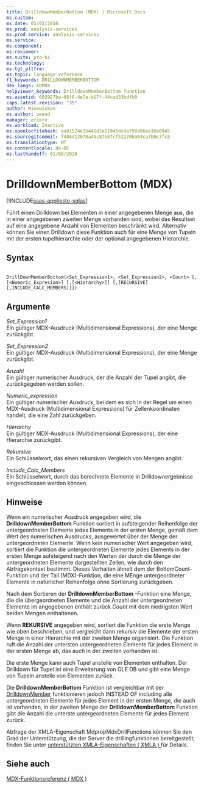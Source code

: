 ```yaml
---
title: DrilldownMemberBottom (MDX) | Microsoft Docs
ms.custom: 
ms.date: 03/02/2016
ms.prod: analysis-services
ms.prod_service: analysis-services
ms.service: 
ms.component: 
ms.reviewer: 
ms.suite: pro-bi
ms.technology: 
ms.tgt_pltfrm: 
ms.topic: language-reference
f1_keywords: DRILLDOWNMEMBERBOTTOM
dev_langs: kbMDX
helpviewer_keywords: DrilldownMemberBottom function
ms.assetid: 603927ba-68f6-4e7a-b17f-44cad33bdfb0
caps.latest.revision: "35"
author: Minewiskan
ms.author: owend
manager: erikre
ms.workload: Inactive
ms.openlocfilehash: aa91524e15441d2e11945dcda798d86aa16b0945
ms.sourcegitcommit: f486d12078a45c87b0fcf52270b904ca7b0c7fc8
ms.translationtype: MT
ms.contentlocale: de-DE
ms.lasthandoff: 01/08/2018
---
```

# <a name="drilldownmemberbottom-mdx"></a>DrilldownMemberBottom (MDX)
[!INCLUDE[ssas-appliesto-sqlas](../includes/ssas-appliesto-sqlas.md)]

  Führt einen Drilldown bei Elementen in einer angegebenen Menge aus, die in einer angegebenen zweiten Menge vorhanden sind, wobei das Resultset auf eine angegebene Anzahl von Elementen beschränkt wird. Alternativ können Sie einen Drilldown diese Funktion auch für eine Menge von Tupeln mit der ersten tupelhierarchie oder der optional angegebenen Hierarchie.  
  
## <a name="syntax"></a>Syntax  
  
```  
  
DrillDownMemberBottom(<Set_Expression1>, <Set_Expression2>, <Count> [,[<Numeric_Expresion>] [,[<Hierarchy>]] [,[RECURSIVE][,INCLUDE_CALC_MEMBERS]]])  
```  
  
## <a name="arguments"></a>Argumente  
 *Set_Expression1*  
 Ein gültiger MDX-Ausdruck (Multidimensional Expressions), der eine Menge zurückgibt.  
  
 *Set_Expression2*  
 Ein gültiger MDX-Ausdruck (Multidimensional Expressions), der eine Menge zurückgibt.  
  
 *Anzahl*  
 Ein gültiger numerischer Ausdruck, der die Anzahl der Tupel angibt, die zurückgegeben werden sollen.  
  
 *Numeric_expression*  
 Ein gültiger numerischer Ausdruck, bei dem es sich in der Regel um einen MDX-Ausdruck (Multidimensional Expressions) für Zellenkoordinaten handelt, die eine Zahl zurückgeben.  
  
 *Hierarchy*  
 Ein gültiger MDX-Ausdruck (Multidimensional Expressions), der eine Hierarchie zurückgibt.  
  
 *Rekursive*  
 Ein Schlüsselwort, das einen rekursiven Vergleich von Mengen angibt.  
  
 *Include_Calc_Members*  
 Ein Schlüsselwort, durch das berechnete Elemente in Drilldownergebnisse eingeschlossen werden können.  
  
## <a name="remarks"></a>Hinweise  
 Wenn ein numerischer Ausdruck angegeben wird, die **DrilldownMemberBottom** Funktion sortiert in aufsteigender Reihenfolge der untergeordneten Elemente jedes Elements in der ersten Menge, gemäß dem Wert des numerischen Ausdrucks, ausgewertet über der Menge der untergeordneten Elemente. Wenn kein numerischer Wert angegeben wird, sortiert die Funktion die untergeordneten Elemente jedes Elements in der ersten Menge aufsteigend nach den Werten der durch die Menge der untergeordneten Elemente dargestellten Zellen, wie durch den Abfragekontext bestimmt. Dieses Verhalten ähnelt dem der BottomCount-Funktion und der Tail (MDX)-Funktion, die eine MEnge untergeordneter Elemente in natürlicher Reihenfolge ohne Sortierung zurückgeben.  
  
 Nach dem Sortieren der **DrilldownMemberBottom** -Funktion eine Menge, die die übergeordneten Elemente und die Anzahl der untergeordneten Elemente im angegebenen enthält zurück *Count* mit dem niedrigsten Wert beiden Mengen enthaltenen.  
  
 Wenn **REKURSIVE** angegeben wird, sortiert die Funktion die erste Menge wie oben beschrieben, und vergleicht dann rekursiv die Elemente der ersten Menge in einer Hierarchie mit der zweiten Menge organisiert. Die Funktion ruft die Anzahl der untersten untergeordneten Elemente für jedes Element in der ersten Menge ab, das auch in der zweiten vorhanden ist.  
  
 Die erste Menge kann auch Tupel anstelle von Elementen enthalten. Der Drilldown für Tupel ist eine Erweiterung von OLE DB und gibt eine Menge von Tupeln anstelle von Elementen zurück.  
  
 Die **DrilldownMemberBottom** Funktion ist vergleichbar mit der [DrilldownMember](../mdx/drilldownmember-mdx.md) funktionieren jedoch INSTEAD OF including alle untergeordneten Elemente für jedes Element in der ersten Menge, die auch ist vorhanden, in der zweiten Menge der **DrilldownMemberBottom** Funktion gibt die Anzahl die unterste untergeordneten Elemente für jedes Element zurück.  
  
 Abfrage der XMLA-Eigenschaft MdpropMdxDrillFunctions können Sie den Grad der Unterstützung, die der Server die drillingfunktionen bereitgestellt; finden Sie unter [unterstützten XMLA-Eigenschaften &#40; XMLA &#41; ](../analysis-services/xmla/xml-elements-properties/propertylist-element-supported-xmla-properties.md) für Details.  
  
## <a name="see-also"></a>Siehe auch  
 [MDX-Funktionsreferenz &#40; MDX &#41;](../mdx/mdx-function-reference-mdx.md)  
  
  
